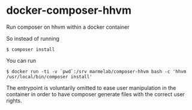 docker-composer-hhvm
====================

Run composer on hhvm within a docker container

So instead of running

    $ composer install

You can run 

    $ docker run -ti -v `pwd`:/srv marmelab/composer-hhvm bash -c 'hhvm /usr/local/bin/composer install'

The entrypoint is voluntarily omitted to ease user manipulation in the container in order to have composer generate files with the correct user rights.
